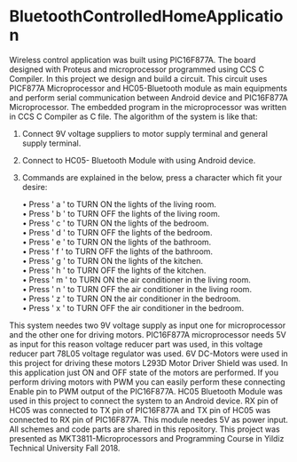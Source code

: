 # BluetoothControlledHomeApplication
Wireless control application was built using PIC16F877A. The board designed with Proteus and microprocessor programmed using CCS C Compiler.
In this project we design and build a circuit. 
This circuit uses PICF877A Microprocessor and HC05-Bluetooth module as main equipments and perform serial communication between Android device and PIC16F877A Microprocessor. 
The embedded program in the microprocessor was written in CCS C Compiler as C file.
The algorithm of the system is like that:
1. Connect 9V voltage suppliers to motor supply terminal and general supply terminal.  
2. Connect to HC05- Bluetooth Module with using Android device.
3. Commands are explained in the below, press a character which fit your desire:

   •	Press ' a ' to TURN ON the lights of the living room.          
   •	Press ' b ' to TURN OFF the lights of the living room.  
   •	Press ' c ' to TURN ON the lights of the bedroom.        
   •	Press ' d ' to TURN OFF the lights of the bedroom.     
   •	Press ' e ' to TURN ON the lights of the bathroom.       
   •	Press ' f ' to TURN OFF the lights of the bathroom.     
   •	Press ' g ' to TURN ON the lights of the kitchen.     
   •	Press ' h ' to TURN OFF the lights of the kitchen.   
   •	Press ' m ' to TURN ON the air conditioner in the living room.            
   •	Press ' n ' to TURN OFF the air conditioner in the living room.     
   •	Press ' z ' to TURN ON the air conditioner in the bedroom.   
   •	Press ' x ' to TURN OFF the air conditioner in the bedroom.
   
This system needes two 9V voltage supply as input one for microprocessor and the other one for driving motors. 
PIC16F877A microprocessor needs 5V as input for this reason voltage reducer part was used, in this voltage reducer part 78L05 voltage regulator was used.
6V DC-Motors were used in this project for driving these motors L293D Motor Driver Shield was used. 
In this application just ON and OFF state of the motors are performed. 
If you perform driving motors with PWM you can easily perform these connecting Enable pin to PWM output of the PIC16F877A.
HC05 Bluetooth Module was used in this project to connect the system to an Android device. 
RX pin of HC05 was connected to TX pin of PIC16F877A and TX pin of HC05 was connected to RX pin of PIC16F877A. 
This module needes 5V as power input.
All schemes and code parts are shared in this repository.
This project was presented as MKT3811-Microprocessors and Programming Course in Yildiz Technical University Fall 2018.
